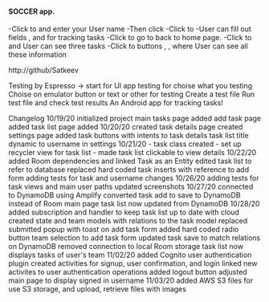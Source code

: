 
#### SOCCER app.

-Click to <Settings> and enter your User name 
-Then click <Update Username>
-Click to <Add task> 
-User can fill out fields <My Task>, <do something> and <Status Task> for tracking tasks
-Click to <Add Task> go to back to <Soccer> home page.
-Click to <All tasks> and User can see three tasks
-Click to buttons <Soccer stadiums>, <Soccer tickets>, <Soccer schedule> where User can see all these information

http://github/Satkeev

Testing by Espresso
<Run> -> <Record Espresso Test> start for UI app testing
<Add Assertion> for choise what you testing
Choise on emulator button or text or other for testing
<Save Assertion> 
Create a test file
Run test file and check test results
An Android app for tracking tasks!

Changelog
10/19/20
initialized project
main tasks page added
add task page added
task list page added
10/20/20
created task details page
created settings page
added task buttons with intents to task details
task list title dynamic to username in settings
10/21/20 - task class created - set up recycler view for task list - made task list clickable to view details
10/22/20
added Room dependencies and linked Task as an Entity
edited task list to refer to database
replaced hard coded task inserts with reference to add form
adding tests for task and username changes
10/26/20
adding tests for task views and main user paths
updated screenshots
10/27/20
connected to DynamoDB using Amplify
converted task add to save to DynamoDB instead of Room
main page task list now updated from DynamoDB
10/28/20
added subscription and handler to keep task list up to date with cloud
created state and team models with relations to the task model
replaced submitted popup with toast on add task form
added hard coded radio button team selection to add task form
updated task save to match relations on DynamoDB
removed connection to local Room storage
task list now displays tasks of user's team
11/02/20
added Cognito user authentication plugin
created activities for signup, user confirmation, and login
linked new activites to user authentication operations
added logout button
adjusted main page to display signed in username
11/03/20
added AWS S3 files for use S3 storage, and upload, retrieve files with
images